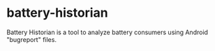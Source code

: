 battery-historian
=================

Battery Historian is a tool to analyze battery consumers using Android "bugreport" files.
